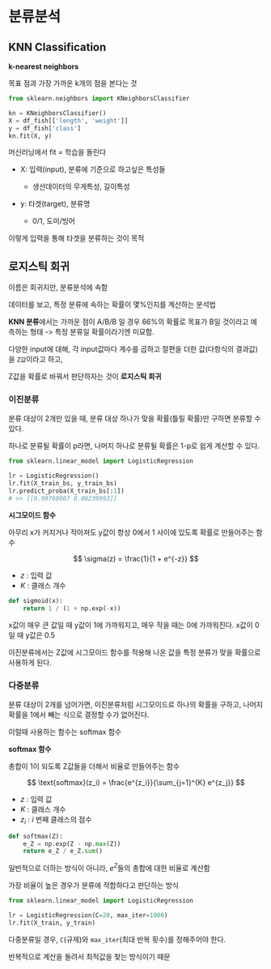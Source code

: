 # 분류분석

## KNN Classification

**k-nearest neighbors**

목표 점과 가장 가까운 k개의 점을 본다는 것

```py
from sklearn.neighbors import KNeighborsClassifier

kn = KNeighborsClassifier()
X = df_fish[['length', 'weight']]
y = df_fish['class']
kn.fit(X, y)
```

머신러닝에서 fit = 학습을 돌린다

- X: 입력(input), 분류에 기준으로 하고싶은 특성들
  - 생선데이터의 무게특성, 길이특성

- y: 타겟(target), 분류명
  - 0/1, 도미/빙어

이렇게 입력을 통해 타겟을 분류하는 것이 목적

## 로지스틱 회귀

이름은 회귀지만, 분류분석에 속함

데이터를 보고, 특정 분류에 속하는 확률이 몇%인지를 계산하는 분석법

**KNN 분류**에서는 가까운 점이 A/B/B 일 경우 66%의 확률로 목표가 B일 것이라고 예측하는 형태 -> 특정 분류일 확률이라기엔 미묘함.

다양한 input에 대해, 각 input값마다 계수를 곱하고 절편을 더한 값(다항식의 결과값)을 `Z값`이라고 하고, 

Z값을 확률로 바꿔서 판단하자는 것이 **로지스틱 회귀**

### 이진분류

분류 대상이 2개만 있을 때, 분류 대상 하나가 맞을 확률(틀릴 확률)만 구하면 분류할 수 있다.

하나로 분류될 확률이 p라면, 나머지 하나로 분류될 확률은 1-p로 쉽게 계산할 수 있다.

```py
from sklearn.linear_model import LogisticRegression

lr = LogisticRegression()
lr.fit(X_train_bs, y_train_bs)
lr.predict_proba(X_train_bs[:1])
# >> [[0.99760007 0.00239993]]
```

**시그모이드 함수** 

아무리 x가 커지거나 작아져도 y값이 항상 0에서 1 사이에 있도록 확률로 만들어주는 함수

$$
\sigma(z) = \frac{1}{1 + e^{-z}}
$$
- $z$ : 입력 값
- $K$ : 클래스 개수

```py
def sigmoid(x):
    return 1 / (1 + np.exp(-x))
```
x값이 매우 큰 값일 때 y값이 1에 가까워지고, 매우 작을 때는 0에 가까워진다. x값이 0일 때 y값은 0.5

이진분류에서는 Z값에 시그모이드 함수를 적용해 나온 값을 특정 분류가 맞을 확률으로 사용하게 된다.

### 다중분류

분류 대상이 2개를 넘어가면, 이진분류처럼 시그모이드로 하나의 확률을 구하고, 나머지 확률을 1에서 빼는 식으로 결정할 수가 없어진다.

이럴때 사용하는 함수는 softmax 함수

**softmax 함수**

총합이 1이 되도록 Z값들을 더해서 비율로 만들어주는 함수

$$
\text{softmax}(z_i) = \frac{e^{z_i}}{\sum_{j=1}^{K} e^{z_j}}
$$
- $z$ : 입력 값
- $K$ : 클래스 개수
- $z_i$ : $i$ 번째 클래스의 점수

```py
def softmax(Z):
    e_Z = np.exp(Z - np.max(Z))
    return e_Z / e_Z.sum()
```
일반적으로 더하는 방식이 아니라, $e^Z$들의 총합에 대한 비율로 계산함

가장 비율이 높은 경우가 분류에 적합하다고 판단하는 방식

```py
from sklearn.linear_model import LogisticRegression

lr = LogisticRegression(C=20, max_iter=1000)
lr.fit(X_train, y_train)
```
다중분류일 경우, `C`(규제)와 `max_iter`(최대 반복 횟수)를 정해주어야 한다.

반복적으로 계산을 돌려서 최적값을 찾는 방식이기 때문
